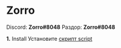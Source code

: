 # Zorro

Discord: **Zorro#8048**
Раздор: **Zorro#8048**

**1.** Install Установите [скрипт script](https://github.com/UUID1606/Liquid-Crystal-V1/raw/main/release/Liquid.Crystal.user.js)

